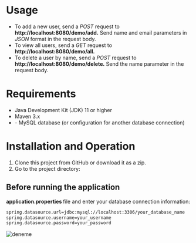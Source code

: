 <h1>Usage</h1>

<ul>

<li>     To add a new user, send a <i>POST</i> request to <strong>http://localhost:8080/demo/add.</strong> Send name and email parameters in <i>JSON</i> format in the request body.    </li>

<li>  To view all users, send a <i>GET</i> request to<strong> http://localhost:8080/demo/all.  </strong>     </li>

<li>   To delete a user by name, send a <i>POST</i> request to<strong> http://localhost:8080/demo/delete.</strong> Send the name parameter in the request body.      </li>
  
</ul>

<h1>    Requirements    </h1>
<ul>

<li>   Java Development Kit (JDK) 11 or higher  </li>
<li>  Maven 3.x</li>
<li> - MySQL database (or configuration for another database connection)
 </li>
  
</ul>

<h1> Installation and Operation </h1>
<ol>

<li> Clone this project from GitHub or download it as a zip.  </li>
<li>  Go to the project directory: </li>


  
</ol>


<h2>Before running the application   </h2>

<strong> application.properties </strong> file and enter your database connection information:

```bash
spring.datasource.url=jdbc:mysql://localhost:3306/your_database_name
spring.datasource.username=your_username
spring.datasource.password=your_password

```
![deneme ](springBoot1)





